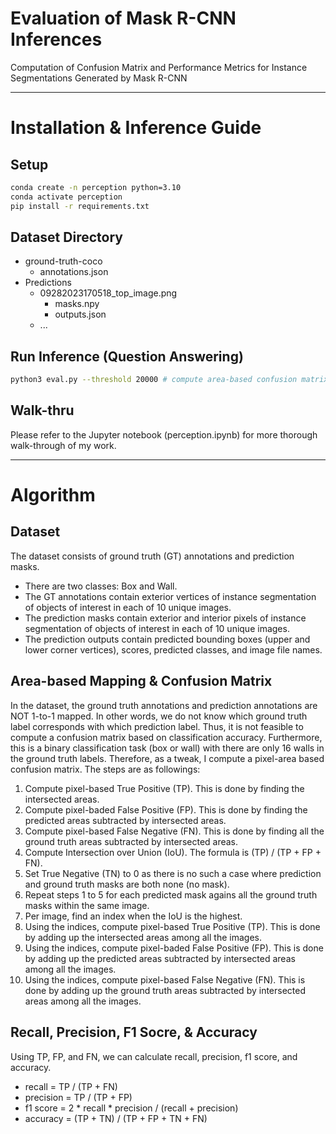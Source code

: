 # Evaluation of Mask R-CNN Inferences
Computation of Confusion Matrix and Performance Metrics for Instance Segmentations Generated by Mask R-CNN

---

# Installation & Inference Guide
## Setup
```bash
conda create -n perception python=3.10
conda activate perception
pip install -r requirements.txt
```

## Dataset Directory
- ground-truth-coco
  - annotations.json
- Predictions
  - 09282023170518_top_image.png
    - masks.npy
    - outputs.json
  - ...

## Run Inference (Question Answering)
```bash
python3 eval.py --threshold 20000 # compute area-based confusion matrix and performance metrics when pixel area threshold is 20000
```

## Walk-thru
Please refer to the Jupyter notebook (perception.ipynb) for more thorough walk-through of my work.

---

# Algorithm
## Dataset
The dataset consists of ground truth (GT) annotations and prediction masks. 
- There are two classes: Box and Wall.
- The GT annotations contain exterior vertices of instance segmentation of objects of interest in each of 10 unique images.
- The prediction masks contain exterior and interior pixels of instance segmentation of objects of interest in each of 10 unique images.
- The prediction outputs contain predicted bounding boxes (upper and lower corner vertices), scores, predicted classes, and image file names.

## Area-based Mapping & Confusion Matrix
In the dataset, the ground truth annotations and prediction annotations are NOT 1-to-1 mapped.
In other words, we do not know which ground truth label corresponds with which prediction label.
Thus, it is not feasible to compute a confusion matrix based on classification accuracy.
Furthermore, this is a binary classification task (box or wall) with there are only 16 walls in the ground truth labels.
Therefore, as a tweak, I compute a pixel-area based confusion matrix. The steps are as followings:
1. Compute pixel-based True Positive (TP). This is done by finding the intersected areas.
2. Compute pixel-baded False Positive (FP). This is done by finding the predicted areas subtracted by intersected areas.
3. Compute pixel-based False Negative (FN). This is done by finding all the ground truth areas subtracted by intersected areas.
4. Compute Intersection over Union (IoU). The formula is (TP) / (TP + FP + FN).
5. Set True Negative (TN) to 0 as there is no such a case where prediction and ground truth masks are both none (no mask).
6. Repeat steps 1 to 5 for each predicted mask agains all the ground truth masks within the same image.
7. Per image, find an index when the IoU is the highest.
8. Using the indices, compute pixel-based True Positive (TP). This is done by adding up the intersected areas among all the images.
9. Using the indices, compute pixel-baded False Positive (FP). This is done by adding up the predicted areas subtracted by intersected areas among all the images.
10. Using the indices, compute pixel-based False Negative (FN). This is done by adding up the ground truth areas subtracted by intersected areas among all the images.

## Recall, Precision, F1 Socre, & Accuracy
Using TP, FP, and FN, we can calculate recall, precision, f1 score, and accuracy.
- recall = TP / (TP + FN)
- precision = TP / (TP + FP)
- f1 score = 2 * recall * precision / (recall + precision)
- accuracy = (TP + TN) / (TP + FP + TN + FN)
